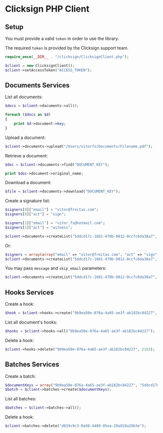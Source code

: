 # Clicksign PHP Client

## Setup

You must provide a valid `token` in order to use the library.

The required `token` is provided by the Clicksign support team.

```php
require_once(__DIR__ . "/clicksign/ClicksignClient.php");

$client = new ClicksignClient();
$client->setAccessToken("ACCESS_TOKEN");
```

## Documents Services

List all documents:

```php
$docs = $client->documents->all();

foreach ($docs as $d)
{
    print $d->document->key;
}
```

Upload a document:

```php
$client->documents->upload("/Users/vitorfs/Documents/Filename.pdf");
```

Retrieve a document:

```php
$doc = $client->documents->find("DOCUMENT_KEY");

print $doc->document->original_name;
```

Download a document:

```php
$file = $client->documents->download("DOCUMENT_KEY");
```

Create a signature list:

```php
$signers[0]["email"] = "vitor@freitas.com";
$signers[0]["act"] = "sign";

$signers[1]["email"] = "vitor_fs@hotmail.com";
$signers[1]["act"] = "witness";

$client->documents->createList("5ddcd17c-1681-470b-9812-0ccfc6da38a7", $signers);
```

Or:

```php
$signers = array(array("email" => "vitor@freitas.com", "act" => "sign"), array("email" => "vitor_fs@hotmail.com", "act" => "witness"));
$client->documents->createList("5ddcd17c-1681-470b-9812-0ccfc6da38a7", $signers);
```

You may pass `message` and `skip_email` parameters:

```php
$client->documents->createList("5ddcd17c-1681-470b-9812-0ccfc6da38a7", $signers, "Hi guys, please sign this document.", false);
```

## Hooks Services

Create a hook:

```php
$hook = $client->hooks->create("9b9ea50e-076a-4a65-ae3f-ab182bc84227", "http://vitorfs.com/teste/");
```

List all document's hooks:

```php
$hooks = $client->hooks->all("9b9ea50e-076a-4a65-ae3f-ab182bc84227");
```

Delete a hook:

```php
$client->hooks->delete("9b9ea50e-076a-4a65-ae3f-ab182bc84227", 2163);
```

## Batches Services

Create a batch:

```php
$documentKeys = array("9b9ea50e-076a-4a65-ae3f-ab182bc84227", "5ddcd17c-1681-470b-9812-0ccfc6da38a7");
$batch = $client->batches->create($documentKeys);
```

List all batches:

```php
$batches = $client->batches->all();
```

Delete a hook:

```php
$client->batches->delete("d019c9c3-0a50-4489-85ea-29a918a29b3e");
```
